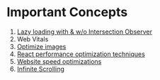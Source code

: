 # Important Concepts

1) [Lazy loading with & w/o Intersection Observer](https://imagekit.io/blog/lazy-loading-images-complete-guide/#what-is-image-lazy-loading)
2) Web Vitals
3) [Optimize images](https://www.hostinger.in/tutorials/complete-guide-to-image-optimization)
4) [React performance optimization techniques](https://www.freecodecamp.org/news/react-performance-optimization-techniques/)
5) [Website speed optimizations](https://www.hostinger.in/tutorials/website-speed-optimization)
6) [Infinite Scrolling](https://dev.to/vishnusatheesh/exploring-infinite-scroll-techniques-in-react-1bn0)
